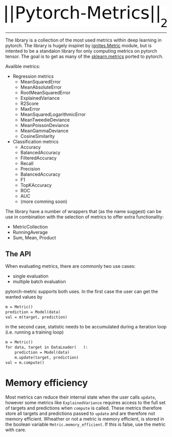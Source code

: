 
![Logo](docs/logo.png)

---
The library is a collection of the most used metrics within deep learning in
pytorch. The library is hugely inspiret by [ignites.Metric](https://pytorch.org/ignite/metrics.html)
module, but is intented to be a standalon library for only computing metrics 
on pytorch tensor. The goal is to get as many of the [sklearn.metrics](https://scikit-learn.org/stable/modules/classes.html#module-sklearn.metrics) ported to pytorch.

Availble metrics:
* Regression metrics
    - MeanSquaredError
    - MeanAbsoluteError
    - RootMeanSquaredError
    - ExplainedVariance
    - R2Score
    - MaxError
    - MeanSquaredLogarithmicError
    - MeanTweedieDeviance
    - MeanPoissonDeviance
    - MeanGammaDeviance
    - CosineSimilarity
* Classification metrics
    - Accuracy
    - BalancedAccuracy
    - FilteredAccuracy
    - Recall
    - Precision
    - BalancedAccuracy
    - F1
    - TopKAccuracy
    - ROC
    - AUC
    - (more comming soon)
    
The library have a number of wrappers that (as the name suggest) can be use in combination with the selection of metrics to offer extra functionality:
* MetricCollection
* RunningAverage
* Sum, Mean, Product 
    
## The API
When evaluating metrics, there are commonly two use cases:

* single evaluation
* multiple batch evaluation

pytorch-metric supports both uses. In the first case the user can get the wanted values by
```
m = Metric()
prediction = Model(data)
val = m(target, prediction)
```
in the second case, statistic needs to be accumulated during a iteration loop (i.e. running a training loop)
```
m = Metric()
for data, target in DataLoader(   ):
    prediction = Model(data)
    m.update(target, prediction)
val = m.compute()
```

# Memory efficiency

Most metrics can reduce their internal state when the user calls `update`, however
some metrics like `ExplainedVariance` requires access to the full set of targets
and predictions when `compute` is called. These metrics therefore store all
targets and predictions passed to `update` and are therefore not memory efficient.
Wheather or not a metric is memory efficient, is stored in the boolean variable
`Metric.memory_efficient`. If this is false, use the metric with care.